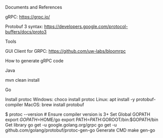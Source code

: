 Documents and References

gRPC: https://grpc.io/

Protobuf 3 syntax: https://developers.google.com/protocol-buffers/docs/proto3



Tools

GUI Client for GRPC: https://github.com/uw-labs/bloomrpc



How to generate gRPC code

Java

mvn clean install

Go

Install protoc
Windows: choco install protoc
Linux: apt install -y protobuf-compiler
MacOS: brew install protobuf

$ protoc --version # Ensure compiler version is 3+
Set Global GOPATH
export $GOPATH=$HOME/go
export PATH=$PATH:$GOROOT/bin:$GOPATH/bin
Get library
go get -u google.golang.org/grpc
go get -u github.com/golang/protobuf/protoc-gen-go
Generate CMD
make gen-go
